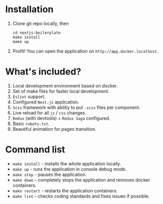 # Installation

1. Clone git repo locally, then

    ```
    cd nextjs-boilerplate
    make install
    make up
    ```

2. Profit! You can open the application on `http://app.docker.localhost`.

# What's included?

1. Local development environment based on docker.
2. Set of make files for faster local development.
3. `Eslint` support.
4. Configured `Next.js` application.
5. `Scss` framework with ability to put `.scss` files per component.
6. Live reload for all `js` / `css` changes.
7. `Redux` (with devtools) + `Redux Saga` configured.
8. Basic `robots.txt`.
9. Beautiful animation for pages transition.

# Command list

- `make install` - installs the whole application locally.
- `make up` - runs the application in console debug mode.
- `make stop` - pauses the application.
- `make down` - completely stops the application and removes docker containers.
- `make restart` - restarts the application containers.
- `make lint` - checks coding standards and fixes issues if possible.
